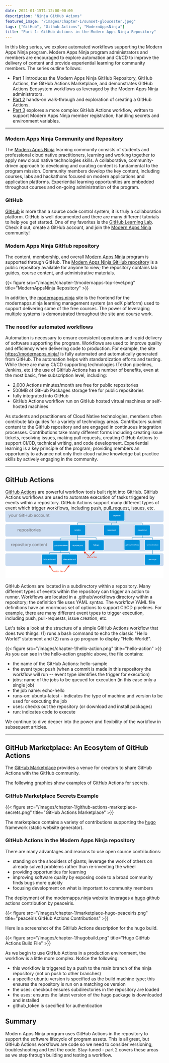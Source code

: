 ```yaml
---
date: 2021-01-15T1:12:00-00:00
description: "Ninja GitHub Acions"
featured_image: "/images/chapter-1/sunset-gloucester.jpeg"
tags: ["GitHub", "Github Actions", "ModernAppsNinja"]
title: "Part 1: GitHub Actions in the Modern Apps Ninja Repository"
---
```

In this blog series, we explore automated workflows supporting the Modern Apps Ninja program. Modern Apps Ninja program administrators and members are encouraged to explore automation and CI/CD to improve the delivery of content and provide experiential learning for community members. The series outline follows:  

* Part 1 introduces the Modern Apps Ninja GitHub Repository, GitHub Actions, the GitHub Actions Marketplace, and demonstrates GitHub Actions Ecosystem workflows as leveraged by the Modern Apps Ninja administrators.
* [Part 2](../chapter-2/) hands-on walk-through and exploration of creating a GitHub Actions.
* [Part 3](../chapter-3.md) explores a more complex GitHub Actions workflow, written to support Modern Apps Ninja member registration; handling secrets and environment variables.

---

### Modern Apps Ninja Community and Repository
The [Modern Apps Ninja](https://modernapps.ninja/) learning community consists of students and professional cloud native practitioners, learning and working together to apply new cloud native technologies skills. A collaborative, community-driven approach to developing and curating content is fundamental to the program mission.  Community members develop the key content, including courses, labs and hackathons focused on modern applications and application platforms.  Experiential learning opportunities are embedded throughout courses and on-going administration of the program.

### GitHub
[GitHub](https://github.com) is more than a source code control system, it is truly a collaboration platform. GitHub is well documented and there are many different tutorials to help you get started.  One of my favorites is the [GitHub Learning Lab](https://lab.github.com/). Check it out, create a GitHub account, and join the [Modern Apps Ninja](https:https://modernapps.ninja/) community!

### Modern Apps Ninja GitHub repository
The content, membership, and overall [Modern Apps Ninja](https://modernapps.ninja/) program is supported through GitHub.  The [Modern Apps Ninja GitHub repository](https://github.com/ModernAppsNinja/modernappsninja.github.io) is a public repository available for anyone to view; the repository contains lab guides, course content, and administrative materials.

<!--
![repoTop](/images/chapter-1/modernapps-top-level.png)
-->
{{< figure src="/images/chapter-1/modernapps-top-level.png" title="ModernAppsNinja Repository" >}}

In addition, the [modernapps.ninja](https://lms.modernapps.ninja/) site is the frontend for the modernapps.ninja learning management system (an edX platform) used to support delivering some of the free courses. The power of leveraging multiple systems is demonstrated throughout the site and course work.

### The need for automated workflows
Automation is necessary to ensure consistent operations and rapid delivery of software supporting the program. Workflows are used to improve quality and efficiency when delivering code to production. For example, the site https://modernapps.ninja/ is fully automated and automatically generated from GitHub. The automation helps with standardization efforts and testing. While there are many CI/CD supporting technologies (Tekton pipelines, Jenkins, etc.) the use of GitHub Actions has a number of benefits, even at the most basic, free subscription level, including:
* 2,000 Actions minutes/month are free for public repositories
* 500MB of GitHub Packages storage free for public repositories
* fully integrated into GitHub
* GitHub Actions workflow run on GitHub hosted virtual machines or self-hosted machines

As students and practitioners of Cloud Native technologies, members often contribute lab guides for a variety of technology areas. Contributors submit content to the GitHub repository and are engaged in continuous integration processes. Contributions take many different forms including creating issue tickets, resolving issues, making pull requests, creating GitHub Actions to support CI/CD, technical writing, and code development.
Experiential learning is a key principle of the program; providing members an opportunity to advance not only their cloud native knowledge but practice skills by actively engaging in the community.

---

## GitHub Actions
[GitHub Actions](https://docs.github.com/en/free-pro-team@latest/actions) are powerful workflow tools built right into GitHub. GitHub Actions workflows are used to automate execution of tasks triggered by events within a repository. GitHub Actions support many different types of event which trigger workflows, including push, pull_request, issues, etc.
![diagramDirectory](/images/chapter-1/diagramDirectory.png)
<!--
{{< figure src="/images/chapter-1/diagramDirectory.png" title="Repository Diagram" >}}
-->
GitHub Actions are located in a subdirectory within a repository. Many different types of events within the repository can trigger an action to runner.
Workflows are located in a .github/workflows directory within a repository; the definition file uses YAML syntax.  The workflow YAML file definitions have an enormous set of options to support CI/CD pipelines. For example, there are many different event types to trigger execution, including push, pull-requests, issue creation, etc.

Let's take a look at the structure of a simple GitHub Actions workflow that does two things: (1) runs a bash command to echo the classic "Hello World!" statement and (2) runs a go program to display "Hello World!".  
<!--
![hello-action](/images/chapter-1/hello-action.png)
-->
{{< figure src="/images/chapter-1/hello-action.png" title="hello-action" >}}
As you can see in the hello-action graphic above, the file contains:
* the name of the GitHub Actions: hello-sample
* the event type: push (when a commit is made in this repository the workflow will run -- event type identifies the trigger for execution)
* jobs: name of the jobs to be queued for execution (in this case only a single job)
* the job name: echo-hello
* runs-on: ubuntu-latest - indicates the type of machine and version to be used for executing the job
* uses: checks out the repository (or download and install packages)
* run: indicates code to execute

We continue to dive deeper into the power and flexibility of the workflow in subsequent articles.

---

## GitHub Marketplace: An Ecosytem of GitHub Actions
The [GitHub Marketplace](https://github.com/marketplace) provides a venue for creators to share GitHub Actions with the GitHub community.

The following graphics show examples of GitHub Actions for secrets.
### GitHub Marketplace Secrets Example
<!--
![marketplace-secrets](/images/chapter-1/github-actions-marketplace-secrets.png)
-->
{{< figure src="/images/chapter-1/github-actions-marketplace-secrets.png" title="GitHub Actions Marketplace" >}}

The marketplace contains a variety of contributions supporting the [hugo](https://gohugo.io/) framework (static website generator).

### GitHub Actions in the Modern Apps Ninja repository
There are many advantages and reasons to use open source contributions:
* standing on the shoulders of giants; leverage the work of others on already solved problems rather than re-inventing the wheel
* providing opportunities for learning
* improving software quality by exposing code to a broad community finds bugs more quickly
* focusing development on what is important to community members

The deployment of the modernapps.ninja website leverages a [hugo](https://gohugo.io/) github actions contribution by peaceiris.

<!--
![peaceiris](/images/chapter-1/marketplace-hugo-peaceiris.png)
-->
{{< figure src="/images/chapter-1/marketplace-hugo-peaceiris.png" title="peaceiris GitHub Actions Contributions" >}}

Here is a screenshot of the GitHub Actions description for the hugo build.

<!--
![hugo-build](/images/chapter-1/hugobuild.png)
-->
{{< figure src="/images/chapter-1/hugobuild.png" title="Hugo GitHub Actions Build File" >}}

As we begin to use GitHub Actions in a production environment, the workflow is a little more complex. Notice the following:
* this workflow is triggered by a push to the main branch of the ninja repository (not on push to other branches)
* a specific ubuntu version is specified as the build machine type; this ensures the repository is run on a matching os version
* the uses: checkout ensures subdirectories in the repository are loaded
* the uses: ensures the latest version of the hugo package is downloaded and installed
* github_token is specified for authentication

## Summary

Modern Apps Ninja program uses GitHub Actions in the repository to support the software lifecycle of program assets. This is all great, but GitHub Actions workflows are code so we need to consider versioning, troubleshooting and test the code. Stay-tuned - part 2 covers these areas as we step through building and testing a workflow.
